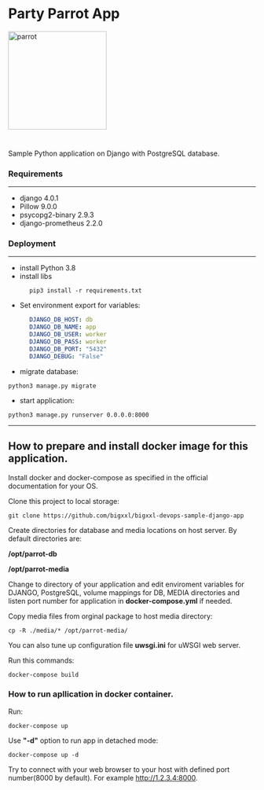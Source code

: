 <h1>Party Parrot App</h1>

<img src='media/images/party-parrot.gif' alt='parrot' height="200" width="200">
<br>
<br>
<h3></h3>

Sample Python application on Django with PostgreSQL database.

<h3>Requirements</h3>

____


- django 4.0.1
- Pillow 9.0.0
- psycopg2-binary 2.9.3
- django-prometheus 2.2.0

<h3>Deployment</h3>

____



- install Python 3.8
- install libs 
```shell
      pip3 install -r requirements.txt
```

* Set environment export for variables:
```yaml
      DJANGO_DB_HOST: db
      DJANGO_DB_NAME: app
      DJANGO_DB_USER: worker
      DJANGO_DB_PASS: worker
      DJANGO_DB_PORT: "5432"
      DJANGO_DEBUG: "False"
```


* migrate database:
```shell
python3 manage.py migrate
```

* start application:
```shell
python3 manage.py runserver 0.0.0.0:8000
```

____

<h2>How to prepare and install docker image for this application.</h2>


Install docker and docker-compose as specified in the official documentation for your OS.

Clone this project to local storage:

```shell
git clone https://github.com/bigxxl/bigxxl-devops-sample-django-app
```

Create directories for database and media locations on host server.
By default directories are:

<b>
/opt/parrot-db

/opt/parrot-media
</b>

Change to directory of your application and edit enviroment variables for DJANGO, PostgreSQL, volume mappings for DB, MEDIA directories and listen port number for application in <b>docker-compose.yml</b> if needed.

Copy media files from orginal package to host media directory:

```shell
cp -R ./media/* /opt/parrot-media/
```

You can also tune up configuration file <b>uwsgi.ini</b> for uWSGI web server.

Run this commands:

```shell
docker-compose build
```

<h3>How to run apllication in docker container.</h3>
Run:

```shell
docker-compose up
```

Use <b>"-d"</b> option to run app in detached mode:

```shell
docker-compose up -d
```

Try to connect with your web browser to your host with defined port number(8000 by default). 
For example http://1.2.3.4:8000.
